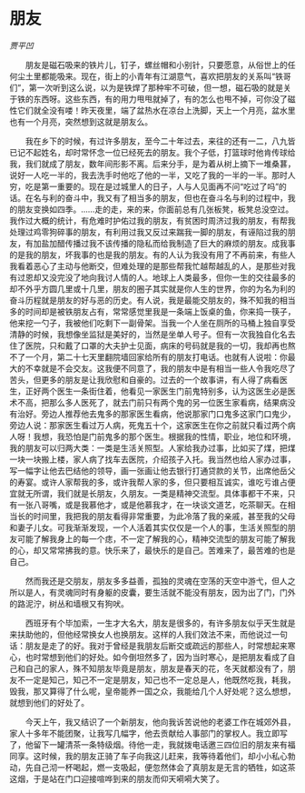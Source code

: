 # 朋友

*贾平凹*

　　朋友是磁石吸来的铁片儿，钉子，螺丝帽和小别针，只要愿意，从俗世上的任何尘土里都能吸来。现在，街上的小青年有江湖意气，喜欢把朋友的关系叫“铁哥们”，第一次听到这么说，以为是铁焊了那种牢不可破，但一想，磁石吸的就是关于铁的东西呀。这些东西，有的用力甩甩就掉了，有的怎么也甩不掉，可你没了磁性它们就全没有喽！昨天夜里，端了盆热水在凉台上洗脚，天上一个月亮，盆水里也有一个月亮，突然想到这就是朋友么。

　　我在乡下的时候，有过许多朋友，至今二十年过去，来往的还有一二，八九皆已记不起姓名，却时常怀念一位已经死去的朋友。我个子低，打篮球时他肯传球给我，我们就成了朋友，数年间形影不离。后来分手，是为着从树上摘下一堆桑葚，说好一人吃一半的，我去洗手时他吃了他的一半，又吃了我的一半的一半。那时人穷，吃是第一重要的。现在是过城里人的日子，人与人见面再不问“吃过了吗”的话。在名与利的奋斗中，我又有了相当多的朋友，但也在奋斗名与利的过程中，我的朋友变换如四季。……走的走，来的来，你面前总有几张板凳，板凳总没空过。我作过大概的统计，有危难时护佑过我的朋友，有贫困时周济过我的朋友，有帮我处理过鸡零狗碎事的朋友，有利用过我又反过来踹我一脚的朋友，有诬陷过我的朋友，有加盐加醋传播过我不该传播的隐私而给我制造了巨大的麻烦的朋友。成我事的是我的朋友，坏我事的也是我的朋友。有的人认为我没有用了不再前来，有些人我看着恶心了主动与他断交，但难处理的是那些帮我忙越帮越乱的人，是那些对我有过恩却又没完没了地向我讨人情的人。地球上人类最多，但你一生的交往最多的却不外乎方圆几里或十几里，朋友的圈子其实就是你人生的世界，你的为名为利的奋斗历程就是朋友的好与恶的历史。有人说，我是最能交朋友的，殊不知我的相当多的时间却是被铁朋友占有，常常感觉里我是一条端上饭桌的鱼，你来捣一筷子，他来挖一勺子，我被他们吃剩下一副骨架。当我一个人坐在厕所的马桶上独自享受清静的时候，我想像坐监狱是美好的，当然是坐单人号子。但有一次我独自化名去住了医院，只和戴了口罩的大夫护士见面，病床的号码就是我的一切，我却再也熬不了一个月，第二十七天里翻院墙回家给所有的朋友打电话。也就有人说啦：你最大的不幸就是不会交友。这我便不同意了，我的朋友中是有相当一些人令我吃尽了苦头，但更多的朋友是让我欣慰和自豪的。过去的一个故事讲，有人得了病看医生，正好两个医生一条街住着，他看见一家医生门前鬼特别多，认为这医生必是医术不高，把那么多人医死了，就去门前只有两个鬼的另一位医生家看病，结果病没有治好。旁边人推荐他去鬼多的那家医生看病，他说那家门口鬼多这家门口鬼少，旁边人说：那家医生看过万人病，死鬼五十个，这家医生在你之前就只看过两个病人呀！我想，我恐怕是门前鬼多的那个医生。根据我的性情，职业，地位和环境，我的朋友可以归两大类：一类是生活关照型。人家给我办过事，比如买了煤，把煤一块一块搬上楼，家人病了找车去医院，介绍孩子入托。我当然也给人家办过事，写一幅字让他去巴结他的领导，画一张画让他去银行打通贷款的关节，出席他岳父的寿宴。或许人家帮我的多，或许我帮人家的多，但只要相互诚实，谁吃亏谁占便宜就无所谓，我们就是长朋友，久朋友。一类是精神交流型。具体事都干不来，只有一张八哥嘴，或是我慕他才，或是他慕我才，在一块谈文道艺，吃茶聊天。在相当长的时间里，我把我的朋友看得非常重要，为此冷落了我的亲戚，甚至我的父母和妻子儿女。可我渐渐发现，一个人活着其实仅仅是一个人的事，生活关照型的朋友可能了解我身上的每一个痣，不一定了解我的心，精神交流型的朋友可能了解我的心，却又常常拂我的意。快乐来了，最快乐的是自己。苦难来了，最苦难的也是自己。

　　然而我还是交朋友，朋友多多益善，孤独的灵魂在空荡的天空中游弋，但人之所以是人，有灵魂同时有身躯的皮囊，要生活就不能没有朋友，因为出了门，门外的路泥泞，树丛和墙根又有狗吠。

　　西班牙有个毕加索，一生才大名大，朋友是很多的，有许多朋友似乎天生就是来扶助他的，但他经常换女人也换朋友。这样的人我们效法不来，而他说过一句话：朋友是走了的好。我对于曾经是我朋友后断交或疏远的那些人，时常想起来寒心，也时常想到他们的好处。如今倒坦然多了，因为当时寒心，是把朋友看成了自己和自己的家人，殊不知朋友毕竟是朋友，朋友是春天的花，冬天就都没有了，朋友不一定是知己，知己不一定是朋友，知己也不一定总是人，他既然吃我，耗我，毁我，那又算得了什么呢，皇帝能养一国之众，我能给几个人好处呢？这么想想，就想到他们的好处了。

　　今天上午，我又结识了一个新朋友，他向我诉苦说他的老婆工作在城郊外县，家人十多年不能团聚，让我写几幅字，他去贡献给人事部门的掌权人。我立即写了，他留下一罐清茶一条特级烟。待他一走，我就拨电话邀三四位旧的朋友来有福同享。这时候，我的朋友正骑了车子向我这儿赶来，我等待着他们，却小小私心勃动，先自己沏一杯喝起，燃一支吸起，便忽然体会了真朋友是无言的牺牲，如这茶这烟，于是站在门口迎接喧哗到来的朋友而仰天嗬嗬大笑了。